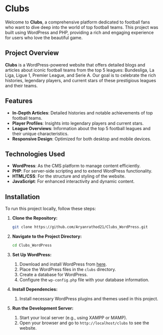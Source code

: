 # Clubs

Welcome to **Clubs**, a comprehensive platform dedicated to football fans who want to dive deep into the world of top football teams. This project was built using WordPress and PHP, providing a rich and engaging experience for users who love the beautiful game.

## Project Overview

**Clubs** is a WordPress-powered website that offers detailed blogs and articles about iconic football teams from the top 5 leagues: Bundesliga, La Liga, Ligue 1, Premier League, and Serie A. Our goal is to celebrate the rich histories, legendary players, and current stars of these prestigious leagues and their teams.

## Features

- **In-Depth Articles**: Detailed histories and notable achievements of top football teams.
- **Player Profiles**: Insights into legendary players and current stars.
- **League Overviews**: Information about the top 5 football leagues and their unique characteristics.
- **Responsive Design**: Optimized for both desktop and mobile devices.

## Technologies Used

- **WordPress**: As the CMS platform to manage content efficiently.
- **PHP**: For server-side scripting and to extend WordPress functionality.
- **HTML/CSS**: For the structure and styling of the website.
- **JavaScript**: For enhanced interactivity and dynamic content.

## Installation

To run this project locally, follow these steps:

1. **Clone the Repository:**
   ```bash
   git clone https://github.com/Aryanrathod21/Clubs_WordPress.git

2. **Navigate to the Project Directory:**

   ```bash
   cd Clubs_WordPress

3. **Set Up WordPress:**

   1. Download and install WordPress from [here](https://wordpress.org/download/).
   2. Place the WordPress files in the `clubs` directory.
   3. Create a database for WordPress.
   4. Configure the `wp-config.php` file with your database information.

4. **Install Dependencies:**

   1. Install necessary WordPress plugins and themes used in this project.

5. **Run the Development Server:**

   1. Start your local server (e.g., using XAMPP or MAMP).
   2. Open your browser and go to `http://localhost/clubs` to see the website.
  
